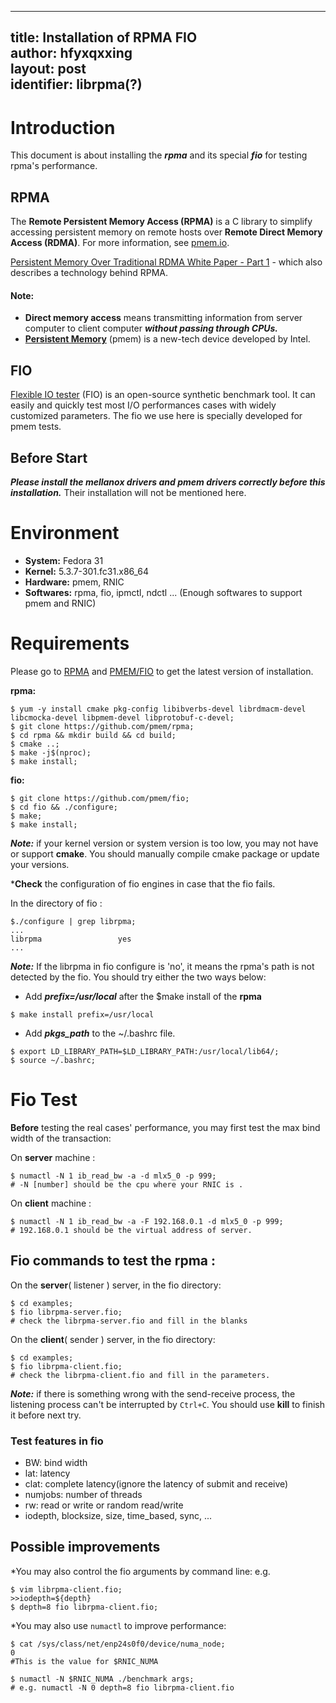
---
title: Installation of RPMA FIO  
author: hfyxqxxing  
layout: post  
identifier: librpma(?)  
---

# Introduction

This document is about installing the ***rpma*** and its special ***fio*** for testing rpma's performance.

## RPMA

The **Remote Persistent Memory Access (RPMA)** is a C library to simplify accessing persistent memory on remote hosts over **Remote Direct Memory Access (RDMA)**. For more information, see [pmem.io](https://pmem.io).    

[Persistent Memory Over Traditional RDMA White Paper - Part 1](https://software.intel.com/content/www/us/en/develop/articles/persistent-memory-replication-over-traditional-rdma-part-1-understanding-remote-persistent.html) - which also describes a technology behind RPMA.  

#### Note:
 * **Direct memory access** means transmitting information from server computer to client computer ***without passing through CPUs.*** 
 * [**Persistent Memory**](https://www.intel.com/content/www/us/en/architecture-and-technology/optane-dc-persistent-memory.html) (pmem) is a new-tech device developed by Intel.


## FIO

[Flexible IO tester](https://github.com/pmem/fio) (FIO) is an open-source synthetic benchmark tool. It can easily and quickly test most I/O performances cases with widely customized parameters. The fio we use here is specially developed for pmem tests.


## Before Start
 ***Please install the mellanox drivers and pmem drivers correctly before this installation.*** Their installation will not be mentioned here.

# Environment

* **System:** Fedora 31  
* **Kernel:** 5.3.7-301.fc31.x86_64  
* **Hardware:** pmem, RNIC  
* **Softwares:** rpma, fio, ipmctl, ndctl ... (Enough softwares to support pmem and RNIC)  

# Requirements

Please go to [RPMA](https://github.com/pmem/rpma/blob/master/INSTALL.md)  and [PMEM/FIO](https://github.com/pmem/fio) to get the latest version of installation.

**rpma:**

```
$ yum -y install cmake pkg-config libibverbs-devel librdmacm-devel libcmocka-devel libpmem-devel libprotobuf-c-devel;
$ git clone https://github.com/pmem/rpma;
$ cd rpma && mkdir build && cd build;
$ cmake ..;
$ make -j$(nproc);
$ make install;
```
**fio:**

```
$ git clone https://github.com/pmem/fio;
$ cd fio && ./configure;
$ make;
$ make install;
```

***Note:***  if your kernel version or system version is too low, you may not have or support **cmake**. You should manually compile cmake package or update your versions. 


***Check** the configuration of fio engines in case that the fio fails. 

In the directory of fio : 

```	
$./configure | grep librpma;
...
librpma                 yes 
...
```

***Note:*** If the librpma in fio configure is 'no', it means the rpma's path is not detected by the fio. You should try either the two ways below:
* Add ***prefix=/usr/local*** after the $make install of the **rpma**  

```
$ make install prefix=/usr/local
```

* Add ***pkgs_path*** to the ~/.bashrc file.
```
$ export LD_LIBRARY_PATH=$LD_LIBRARY_PATH:/usr/local/lib64/;
$ source ~/.bashrc;
```

# Fio Test

**Before** testing the real cases' performance, you may first test the max bind width of the transaction:

On **server** machine : 
```	
$ numactl -N 1 ib_read_bw -a -d mlx5_0 -p 999;
# -N [number] should be the cpu where your RNIC is .
```
On **client** machine :  
```
$ numactl -N 1 ib_read_bw -a -F 192.168.0.1 -d mlx5_0 -p 999;
# 192.168.0.1 should be the virtual address of server.
```  

## Fio commands to test the rpma : 

On the **server**( listener ) server, in the fio directory:

```
$ cd examples;  
$ fio librpma-server.fio;
# check the librpma-server.fio and fill in the blanks
```

On the **client**( sender ) server, in the fio directory:

```	
$ cd examples; 
$ fio librpma-client.fio;
# check the librpma-client.fio and fill in the parameters.
```

***Note:*** if there is something wrong with the send-receive process, the listening process can't be interrupted by `Ctrl+C`. You should use **kill** to finish it before next try.

### Test features in fio
 
 * BW: bind width
 * lat: latency
 * clat: complete latency(ignore the latency of submit and receive)
 * numjobs: number of threads
 * rw: read or write or random read/write
 * iodepth, blocksize, size, time_based, sync, ... 


## Possible improvements

*You may also control the fio arguments by command line:
e.g.
```
$ vim librpma-client.fio;
>>iodepth=${depth}
$ depth=8 fio librpma-client.fio;
```

*You may also use `numactl` to improve performance:
	
```
$ cat /sys/class/net/enp24s0f0/device/numa_node;
0     
#This is the value for $RNIC_NUMA

$ numactl -N $RNIC_NUMA ./benchmark args;
# e.g. numactl -N 0 depth=8 fio librpma-client.fio
```
